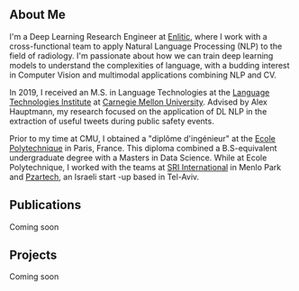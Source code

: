 ## About Me
I'm a Deep Learning Research Engineer at [Enlitic](https://www.enlitic.com),
where I work with a cross-functional team to apply Natural Language
 Processing (NLP) to the field of radiology. I'm passionate about 
  how we can train deep learning models to understand the complexities of
   language, with a budding interest in Computer Vision and
    multimodal applications combining NLP and CV.
   
In 2019, I received an M.S. in Language Technologies at
 the [Language Technologies Institute](https://www.lti.cs.cmu.edu/) at
  [Carnegie Mellon University](https://www.cmu.edu/). Advised by Alex
   Hauptmann, my research focused on the application of DL NLP in the 
    extraction of useful tweets during public safety events.
    
Prior to my time at CMU, I obtained a "diplôme d'ingénieur" at the [Ecole
 Polytechnique](https://www.polytechnique.edu/en)
 in Paris, France. This diploma combined a B.S-equivalent undergraduate degree
  with a Masters in Data Science. While at Ecole Polytechnique, I
   worked with the teams at [SRI International](https://www.sri.com/) in
    Menlo Park and [Pzartech](https://www.pzartech.com/), an Israeli start
    -up based in Tel-Aviv.


## Publications
Coming soon


## Projects
Coming soon
